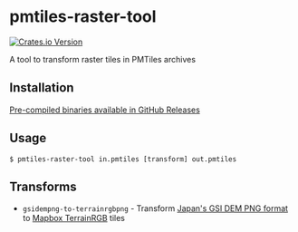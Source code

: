 # pmtiles-raster-tool

[![Crates.io Version](https://img.shields.io/crates/v/pmtiles-raster-tool)](https://crates.io/crates/pmtiles-raster-tool)

A tool to transform raster tiles in PMTiles archives

## Installation

[Pre-compiled binaries available in GitHub Releases](https://github.com/KotobaMedia/pmtiles-raster-tool/releases/latest)

## Usage

```
$ pmtiles-raster-tool in.pmtiles [transform] out.pmtiles
```

## Transforms

* `gsidempng-to-terrainrgbpng` - Transform [Japan's GSI DEM PNG format](https://maps.gsi.go.jp/development/demtile.html) to [Mapbox TerrainRGB](https://blog.mapbox.com/global-elevation-data-6689f1d0ba65) tiles
